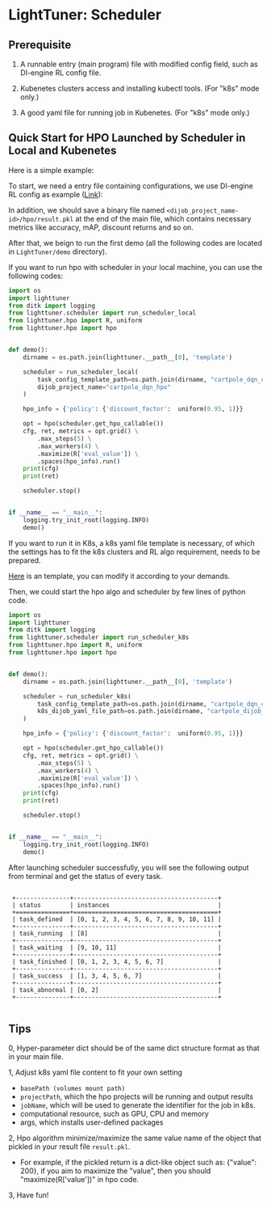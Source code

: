 # LightTuner: Scheduler

## Prerequisite

1. A runnable entry (main program) file with modified config field, such as DI-engine RL config file.

2. Kubenetes clusters access and installing kubectl tools. (For "k8s" mode only.)

3. A good yaml file for running job in Kubenetes. (For "k8s" mode only.)


## Quick Start for HPO Launched by Scheduler in Local and Kubenetes

Here is a simple example:

To start, we need a entry file containing configurations, we use DI-engine RL config as example ([Link](https://github.com/opendilab/LightTuner/blob/main/template/cartpole_dqn_config.py)):

In addition, we should save a binary file named ``<dijob_project_name-id>/hpo/result.pkl`` at the end of the main file, which contains necessary metrics like accuracy, mAP, discount returns and so on.


After that, we beign to run the first demo  (all the following codes are located in ``LightTuner/demo`` directory). 

If you want to run hpo with scheduler in your local machine, you can use the following codes:
```python
import os
import lighttuner
from ditk import logging
from lighttuner.scheduler import run_scheduler_local
from lighttuner.hpo import R, uniform
from lighttuner.hpo import hpo


def demo():
    dirname = os.path.join(lighttuner.__path__[0], 'template')

    scheduler = run_scheduler_local(
        task_config_template_path=os.path.join(dirname, "cartpole_dqn_config.py"),
        dijob_project_name="cartpole_dqn_hpo"
    )

    hpo_info = {'policy': {'discount_factor':  uniform(0.95, 1)}}

    opt = hpo(scheduler.get_hpo_callable())
    cfg, ret, metrics = opt.grid() \
        .max_steps(5) \
        .max_workers(4) \
        .maximize(R['eval_value']) \
        .spaces(hpo_info).run()
    print(cfg)
    print(ret)

    scheduler.stop()


if __name__ == "__main__":
    logging.try_init_root(logging.INFO)
    demo()
```

If you want to run it in K8s, a k8s yaml file template is necessary, of which the settings has to fit the k8s clusters and RL algo requirement, needs to be prepared. 

[Here](https://github.com/opendilab/LightTuner/blob/main/demo/scheduler_k8s_demo.py) is an template, you can modify it according to your demands.

Then, we could start the hpo algo and scheduler by few lines of python code.

```python
import os
import lighttuner
from ditk import logging
from lighttuner.scheduler import run_scheduler_k8s
from lighttuner.hpo import R, uniform
from lighttuner.hpo import hpo


def demo():
    dirname = os.path.join(lighttuner.__path__[0], 'template')

    scheduler = run_scheduler_k8s(
        task_config_template_path=os.path.join(dirname, "cartpole_dqn_config.py"),
        k8s_dijob_yaml_file_path=os.path.join(dirname, "cartpole_dijob_with_empty_configmap.yml"),
    )

    hpo_info = {'policy': {'discount_factor':  uniform(0.95, 1)}}

    opt = hpo(scheduler.get_hpo_callable())
    cfg, ret, metrics = opt.grid() \
        .max_steps(5) \
        .max_workers(4) \
        .maximize(R['eval_value']) \
        .spaces(hpo_info).run()
    print(cfg)
    print(ret)

    scheduler.stop()


if __name__ == "__main__":
    logging.try_init_root(logging.INFO)
    demo()
```


After launching scheduler successfully, you will see the following output from terminal and get the status of every task.

```text

 +---------------+----------------------------------------+ 
 | status        | instances                              |
 +===============+========================================+
 | task_defined  | [0, 1, 2, 3, 4, 5, 6, 7, 8, 9, 10, 11] |
 +---------------+----------------------------------------+
 | task_running  | [8]                                    |
 +---------------+----------------------------------------+
 | task_waiting  | [9, 10, 11]                            |
 +---------------+----------------------------------------+
 | task_finished | [0, 1, 2, 3, 4, 5, 6, 7]               |
 +---------------+----------------------------------------+
 | task_success  | [1, 3, 4, 5, 6, 7]                     |
 +---------------+----------------------------------------+
 | task_abnormal | [0, 2]                                 |
 +---------------+----------------------------------------+


```

## Tips

0, Hyper-parameter dict should be of the same dict structure format as that in your main file.

1, Adjust k8s yaml file content to fit your own setting
- ``basePath (volumes mount path)``
- ``projectPath``, which the hpo projects will be running and output results
- ``jobName``, which will be used to generate the identifier for the job in k8s.
- computational resource, such as GPU, CPU and memory
- args, which installs user-defined packages

2, Hpo algorithm minimize/maximize the same value name of the object that pickled in your result file ``result.pkl``. 

- For example, if the pickled return is a dict-like object such as: {"value": 200}, if you aim to maximize the "value", then you should "maximize(R['value'])" in hpo code.

3, Have fun!
